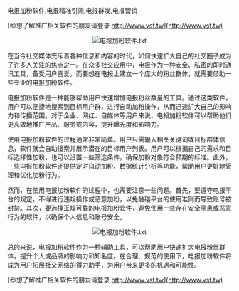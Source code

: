电报加粉软件,电报精准引流,电报群发,电报营销

[😍想了解推广相关软件的朋友请登录 http://www.vst.tw](http://www.vst.tw)

 <center><img src="https://vst.tw/MP4/tuiguang/png/6.png" alt="电报加粉软件.txt"></center>

在当今社交媒体充斥着各种信息和内容的时代，如何快速扩大自己的社交圈子成为了许多人关注的焦点之一。在众多社交应用中，电报作为一种安全、私密的即时通讯工具，备受用户喜爱。而要想在电报上建立一个庞大的粉丝群体，就需要借助一些专业的电报加粉软件。

电报加粉软件是一种能够帮助用户快速增加电报粉丝数量的工具。通过这类软件，用户可以便捷地搜索到目标用户群，进行自动加粉操作，从而迅速扩大自己的影响力和传播范围。对于企业、网红、自媒体等用户来说，电报加粉软件可以帮助他们更高效地推广产品、服务或内容，提升曝光度和影响力。

使用电报加粉软件的过程通常非常简单。用户只需输入相关关键词或目标群体信息，软件就会自动搜索并展示潜在的目标用户列表。用户可以根据自己的需求和目标选择性加粉，也可以设置一些筛选条件，确保加粉对象符合预期的标准。此外，一些电报加粉软件还提供定时自动加粉、数据统计分析等功能，帮助用户更好地管理和优化加粉行为。

然而，在使用电报加粉软件的过程中，也需要注意一些问题。首先，要遵守电报平台的规定，不得进行违规操作或恶意加粉，以免触碰平台的使用准则而导致账号被封禁。其次，要选择正规可靠的电报加粉软件，避免使用一些存在安全隐患或恶意行为的软件，以确保个人信息和账号安全。

 <center><img src="https://vst.tw/MP4/tuiguang/png/5.png" alt="电报加粉软件.txt"></center>

总的来说，电报加粉软件作为一种辅助工具，可以帮助用户快速扩大电报粉丝群体，提升个人或品牌的影响力和知名度。在合理、规范的使用下，电报加粉软件将成为用户拓展社交网络的得力助手，为用户带来更多的机遇和可能性。

[😍想了解推广相关软件的朋友请登录 http://www.vst.tw](http://www.vst.tw)



